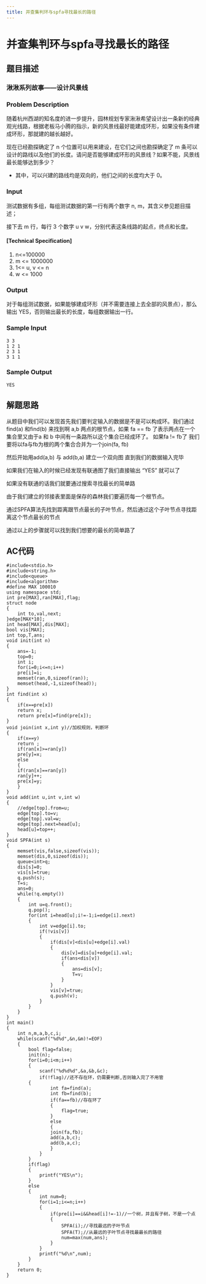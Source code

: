 ```yaml
---
title: 并查集判环与spfa寻找最长的路径
---
```

# 并查集判环与spfa寻找最长的路径
## 题目描述
### 湫湫系列故事——设计风景线
### Problem Description

随着杭州西湖的知名度的进一步提升，园林规划专家湫湫希望设计出一条新的经典观光线路，根据老板马小腾的指示，新的风景线最好能建成环形，如果没有条件建成环形，那就建的越长越好。

现在已经勘探确定了 n 个位置可以用来建设，在它们之间也勘探确定了 m 条可以设计的路线以及他们的长度。请问是否能够建成环形的风景线？如果不能，风景线最长能够达到多少？
* 其中，可以兴建的路线均是双向的，他们之间的长度均大于 0。

### Input

测试数据有多组，每组测试数据的第一行有两个数字 n, m，其含义参见题目描述；

接下去 m 行，每行 3 个数字 u v w，分别代表这条线路的起点，终点和长度。

#### [Technical Specification]

1. n<=100000 
2. m <= 1000000
3. 1<= u, v <= n 
4. w <= 1000

### Output

对于每组测试数据，如果能够建成环形（并不需要连接上去全部的风景点），那么输出 YES，否则输出最长的长度，每组数据输出一行。

### Sample Input

    3 3
    1 2 1
    2 3 1
    3 1 1

### Sample Output

    YES

## 解题思路
从题目中我们可以发现首先我们要判定输入的数据是不是可以构成环。我们通过 find(a) 和find(b) 来找到啊 a,b 两点的根节点，如果 fa == fb 了表示两点在一个集合里又由于a 和 b 中间有一条路所以这个集合已经成环了。
如果fa != fb了 我们要将以fa与fb为根的两个集合合并为一个join(fa, fb)

然后开始用add(a,b) 与 add(b,a) 建立一个双向图
直到我们的数据输入完毕

如果我们在输入的时候已经发现有联通图了我们直接输出 “YES” 就可以了

如果没有联通的话我们就要通过搜索寻找最长的简单路 

由于我们建立的邻接表里面是保存的森林我们要遍历每一个根节点。

通过SPFA算法先找到距离跟节点最长的子叶节点，然后通过这个子叶节点寻找距离这个节点最长的节点

通过以上的步骤就可以找到我们想要的最长的简单路了

## AC代码

    #include<stdio.h>
    #include<string.h>
    #include<queue>
    #include<algorithm>
    #define MAX 100010
    using namespace std;
    int pre[MAX],ran[MAX],flag;
    struct node
    {
        int to,val,next;
    }edge[MAX*10];
    int head[MAX],dis[MAX];
    bool vis[MAX];
    int top,T,ans;
    void init(int n)
    {
        ans=-1;
        top=0;
        int i;
        for(i=0;i<=n;i++)
        pre[i]=i;
        memset(ran,0,sizeof(ran));
        memset(head,-1,sizeof(head));
    }
    int find(int x)
    {
        if(x==pre[x])
        return x;
        return pre[x]=find(pre[x]);
    }
    void join(int x,int y)//加权规则，判断环
    {
        if(x==y)
        return ;
        if(ran[x]>=ran[y])
        pre[y]=x;
        else
        {
        if(ran[x]==ran[y])
        ran[y]++;
        pre[x]=y;
        }
    }
    void add(int u,int v,int w)
    {
        //edge[top].from=u;
        edge[top].to=v;
        edge[top].val=w;
        edge[top].next=head[u];
        head[u]=top++;
    }
    void SPFA(int s)
    {
        memset(vis,false,sizeof(vis));
        memset(dis,0,sizeof(dis));
        queue<int>q;
        dis[s]=0;
        vis[s]=true;
        q.push(s);
        T=s;
        ans=0;
        while(!q.empty())
        {
            int u=q.front();
            q.pop();
            for(int i=head[u];i!=-1;i=edge[i].next)
            {
                int v=edge[i].to;
                if(!vis[v])
                {
                    if(dis[v]<dis[u]+edge[i].val)
                    {
                        dis[v]=dis[u]+edge[i].val;
                        if(ans<dis[v])
                        {
                            ans=dis[v];
                            T=v;
                        }
                    }
                    vis[v]=true;
                    q.push(v);
                }
            }
        }
    }
    int main()
    {
        int n,m,a,b,c,i;
        while(scanf("%d%d",&n,&m)!=EOF)
        {
            bool flag=false;
            init(n);
            for(i=0;i<m;i++)
            {
                scanf("%d%d%d",&a,&b,&c);
                if(!flag)//还不存在环，仍需要判断,否则输入完了不用管
            {
                    int fa=find(a);
                    int fb=find(b);
                    if(fa==fb)//存在环了
                    {
                        flag=true;
                    }
                    else
                    {
                    join(fa,fb);
                    add(a,b,c);
                    add(b,a,c);
                    }
                }
            }
            if(flag)
            {
                printf("YES\n");
            }
            else
            {
                int num=0;
                for(i=1;i<=n;i++)
                {
                    if(pre[i]==i&&head[i]!=-1)//一个树，并且有子树，不是一个点
                    {
                        SPFA(i);//寻找最远的子叶节点
                        SPFA(T);//从最远的子叶节点寻找最最长的路径
                        num=max(num,ans);
                    }
                }
                printf("%d\n",num);
            }
        }
        return 0;
    }

